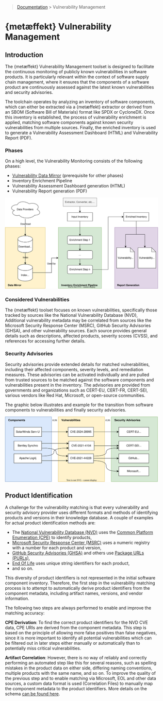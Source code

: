 > [Documentation](../../README.md) >
> Vulnerability Management

# {metæffekt} Vulnerability Management

## Introduction

The {metæffekt} Vulnerability Management toolset is designed to facilitate the continuous monitoring of publicly known
vulnerabilities in software products.
It is particularly relevant within the context of software supply chain management,
where it ensures that the components of a software product are continuously assessed against the latest known
vulnerabilities and security advisories.

The toolchain operates by analyzing an inventory of software components,
which can either be extracted via a {metæffekt} extractor or derived from an SBOM (Software Bill of Materials) format
like SPDX or CycloneDX.
Once this inventory is established, the process of vulnerability enrichment is applied,
matching software components against known security vulnerabilities from multiple sources.
Finally, the enriched inventory is used to generate a Vulnerability Assessment Dashboard (HTML) and
Vulnerability Report (PDF).

### Phases

On a high level, the Vulnerability Monitoring consists of the following phases:

- [Vulnerability Data Mirror](data-mirror/vulnerability-data-mirror.md) (prerequisite for other phases)
- Inventory Enrichment Pipeline
- Vulnerability Assessment Dashboard generation (HTML)
- Vulnerability Report generation (PDF)

![inventory-enrichment-overview.svg](inventory-enrichment-overview.svg)

### Considered Vulnerabilities

The {metæffekt} toolset focuses on known vulnerabilities,
specifically those tracked by sources like the National Vulnerability Database (NVD),
Additional vulnerability metadata may be correlated from sources like the Microsoft Security Response Center (MSRC),
GitHub Security Advisories (GHSA), and other vulnerability sources.
Each source provides general details such as descriptions, affected products, severity scores (CVSS),
and references for accessing further details.

### Security Advisories

Security advisories provide extended details for matched vulnerabilities,
including their affected components, severity levels, and remediation measures.
These advisories can be activated individually and are pulled from trusted sources to be matched against the software
components and vulnerabilities present in the inventory.
The advisories are provided from governments and organizations such as CERT-EU, CERT-FR, CERT-SEI,
various vendors like Red Hat, Microsoft, or open-source communities.

The graphic below illustrates and example for the transition from software components to vulnerabilities and finally
security advisories.

![from components to security advisories](component-vulnerability-advisory.svg)

## Product Identification

A challenge for the vulnerability matching is that every vulnerability and security advisory provider uses different
formats and methods of identifying products and versions in their knowledge database.
A couple of examples for actual product identification methods are:

- The [National Vulnerability Database (NVD)](https://nvd.nist.gov/vuln)
  uses the [Common Platform Enumeration (CPE)](https://cpe.mitre.org/specification) to identify products,
- [Microsoft Security Response Center (MSRC)](https://www.microsoft.com/en-us/msrc)
  uses a numeric registry with a number for each product and version,
- [GitHub Security Advisories (GHSA)](https://github.com/advisories)
  and others use [Package URLs (PURLs)](https://github.com/package-url/purl-spec),
- [End Of Life](https://endoflife.date) uses unique string identifiers for each product,
- and so on.

This diversity of product identifiers is not represented in the initial software component inventory.
Therefore, the first step in the vulnerability matching process is to attempt to automatically derive product
identifiers from the component metadata, including artifact names, versions, and vendor information.

The following two steps are always performed to enable and improve the matching accuracy:

**CPE Derivation**:
To find the correct product identifiers for the NVD CVE data, CPE URIs are derived from the component metadata.
This step is based on the principle of allowing more false positives than false negatives,
since it is more important to identify all potential vulnerabilities which can be filtered out in later steps
either manually or automatically than to potentially miss critical vulnerabilities.

**Artifact Correlation**:
However, there is no way of reliably and correctly performing an automated step like this for several reasons,
such as spelling mistakes in the product data on either side, differing naming conventions, multiple products
with the same name, and so on.
To improve the quality of the previous step and to enable matching via Microsoft, EOL and other data sources,
a custom data format is used (Correlation Files) to manually map the component metadata to the product identifiers.
More details on the schema [can be found here](https://metaeffekt.com/schema/artifact-analysis).
